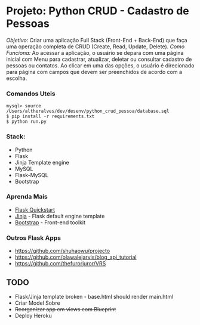 # Projeto: Python CRUD - Cadastro de Pessoas

*Objetivo:* Criar uma aplicação Full Stack (Front-End + Back-End) que faça uma operação completa de CRUD (Create, Read, Update, Delete).
*Como Funciona:* Ao acessar a aplicação, o usuário se depara com uma página inicial com Menu para cadastrar, atualizar, deletar ou consultar cadastro de pessoas ou contatos. Ao clicar em uma das opções, o usuário é direcionado para página com campos que devem ser preenchidos de acordo com a escolha.

### Comandos Uteis

```
mysql> source /Users/altheralves/dev/desenv/python_crud_pessoa/database.sql
$ pip install -r requirements.txt
$ python run.py
```

### Stack:

- Python
- Flask
- Jinja Template engine
- MySQL
- Flask-MySQL
- Bootstrap

### Aprenda Mais

- [Flask Quickstart](https://flask.palletsprojects.com/en/2.1.x/quickstart/)
- [Jinja](https://flask.palletsprojects.com/en/2.1.x/templating/) - Flask default engine template
- [Bootstrap](https://getbootstrap.com/) - Front-end toolkit

### Outros Flask Apps

* https://github.com/shuhaowu/projecto
* https://github.com/olawalejarvis/blog_api_tutorial
* https://github.com/thefurorjuror/VRS

## TODO

- Flask/Jinja template broken - base.html should render main.html
- Criar Model Sobre
- <strike>Reorganizar app em views com Blueprint</strike>
- Deploy Heroku